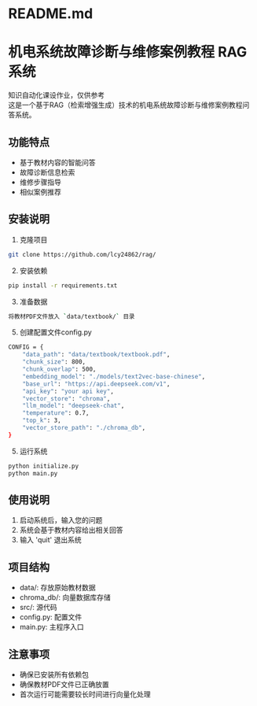 # README.md
# 机电系统故障诊断与维修案例教程 RAG系统
知识自动化课设作业，仅供参考  
这是一个基于RAG（检索增强生成）技术的机电系统故障诊断与维修案例教程问答系统。

## 功能特点

- 基于教材内容的智能问答
- 故障诊断信息检索
- 维修步骤指导
- 相似案例推荐

## 安装说明

1. 克隆项目
```bash
git clone https://github.com/lcy24862/rag/
```

2. 安装依赖
```bash
pip install -r requirements.txt
```

3. 准备数据
```bash
将教材PDF文件放入 `data/textbook/` 目录  
```

5. 创建配置文件config.py
```bash
CONFIG = {
    "data_path": "data/textbook/textbook.pdf",
    "chunk_size": 800,
    "chunk_overlap": 500,
    "embedding_model": "./models/text2vec-base-chinese",
    "base_url": "https://api.deepseek.com/v1",
    "api_key": "your api key",
    "vector_store": "chroma",
    "llm_model": "deepseek-chat",
    "temperature": 0.7,
    "top_k": 3,
    "vector_store_path": "./chroma_db",
}
```  
5. 运行系统
```bash
python initialize.py
python main.py
```

## 使用说明

1. 启动系统后，输入您的问题
2. 系统会基于教材内容给出相关回答
3. 输入 'quit' 退出系统

## 项目结构

- data/: 存放原始教材数据
- chroma_db/: 向量数据库存储
- src/: 源代码
- config.py: 配置文件
- main.py: 主程序入口

## 注意事项

- 确保已安装所有依赖包
- 确保教材PDF文件已正确放置
- 首次运行可能需要较长时间进行向量化处理
